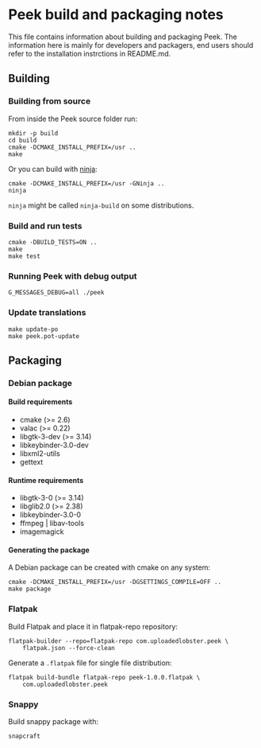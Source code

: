 # Peek build and packaging notes
This file contains information about building and packaging Peek. The
information here is mainly for developers and packagers, end users should
refer to the installation instrctions in README.md.

## Building

### Building from source

From inside the Peek source folder run:

    mkdir -p build
    cd build
    cmake -DCMAKE_INSTALL_PREFIX=/usr ..
    make

Or you can build with [ninja](https://ninja-build.org/):

    cmake -DCMAKE_INSTALL_PREFIX=/usr -GNinja ..
    ninja

`ninja` might be called `ninja-build` on some distributions.

### Build and run tests

    cmake -DBUILD_TESTS=ON ..
    make
    make test

### Running Peek with debug output

    G_MESSAGES_DEBUG=all ./peek

### Update translations

    make update-po
    make peek.pot-update


## Packaging

### Debian package

#### Build requirements
 - cmake (>= 2.6)
 - valac (>= 0.22)
 - libgtk-3-dev (>= 3.14)
 - libkeybinder-3.0-dev
 - libxml2-utils
 - gettext

#### Runtime requirements
 - libgtk-3-0 (>= 3.14)
 - libglib2.0 (>= 2.38)
 - libkeybinder-3.0-0
 - ffmpeg | libav-tools
 - imagemagick

#### Generating the package
A Debian package can be created with cmake on any system:

    cmake -DCMAKE_INSTALL_PREFIX=/usr -DGSETTINGS_COMPILE=OFF ..
    make package

### Flatpak

Build Flatpak and place it in flatpak-repo repository:

    flatpak-builder --repo=flatpak-repo com.uploadedlobster.peek \
        flatpak.json --force-clean

Generate a `.flatpak` file for single file distribution:

    flatpak build-bundle flatpak-repo peek-1.0.0.flatpak \
        com.uploadedlobster.peek

### Snappy

Build snappy package with:

    snapcraft
